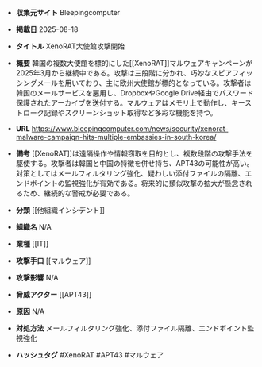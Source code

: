 - **収集元サイト**
Bleepingcomputer

- **掲載日**
2025-08-18

- **タイトル**
XenoRAT大使館攻撃開始

- **概要**
韓国の複数大使館を標的にした[[XenoRAT]]マルウェアキャンペーンが2025年3月から継続中である。攻撃は三段階に分かれ、巧妙なスピアフィッシングメールを用いており、主に欧州大使館が標的となっている。攻撃者は韓国のメールサービスを悪用し、DropboxやGoogle Drive経由でパスワード保護されたアーカイブを送付する。マルウェアはメモリ上で動作し、キーストローク記録やスクリーンショット取得など多彩な機能を持つ。

- **URL**
https://www.bleepingcomputer.com/news/security/xenorat-malware-campaign-hits-multiple-embassies-in-south-korea/

- **備考**
[[XenoRAT]]は遠隔操作や情報窃取を目的とし、複数段階の攻撃手法を駆使する。攻撃者は韓国と中国の特徴を併せ持ち、APT43の可能性が高い。対策としてはメールフィルタリング強化、疑わしい添付ファイルの隔離、エンドポイントの監視強化が有効である。将来的に類似攻撃の拡大が懸念されるため、継続的な警戒が必要である。

- **分類**
[[他組織インシデント]]

- **組織名**
N/A

- **業種**
[[IT]]

- **攻撃手口**
[[マルウェア]]

- **攻撃影響**
N/A

- **脅威アクター**
[[APT43]]

- **原因**
N/A

- **対処方法**
メールフィルタリング強化、添付ファイル隔離、エンドポイント監視強化

- **ハッシュタグ**
#XenoRAT #APT43 #マルウェア
